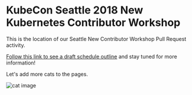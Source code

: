 # KubeCon Seattle 2018 New Kubernetes Contributor Workshop

This is the location of our Seattle New Contributor Workshop Pull Request activity.

[Follow this link to see a draft schedule outline](https://git.k8s.io/community/events/2018/12-contributor-summit)
and stay tuned for more information!

Let's add more cats to the pages.

![cat image](https://www.petmd.com/sites/default/files/cloned_cat_cc_beaker.jpg)
